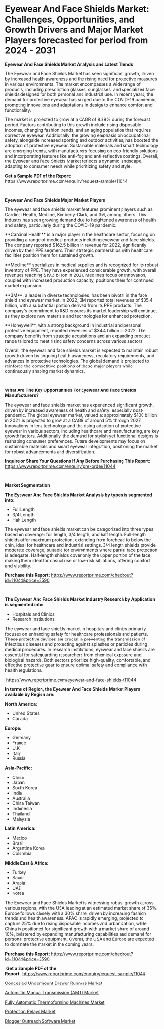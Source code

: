 <p><h1>Eyewear And Face Shields Market: Challenges, Opportunities, and Growth Drivers and Major Market Players forecasted for period from 2024 - 2031</h1></p><p><strong>Eyewear And Face Shields Market Analysis and Latest Trends</strong></p>
<p><p>The Eyewear and Face Shields Market has seen significant growth, driven by increased health awareness and the rising need for protective measures in various environments. The market encompasses a wide range of products, including prescription glasses, sunglasses, and specialized face shields designed for both personal and industrial use. In recent years, the demand for protective eyewear has surged due to the COVID-19 pandemic, prompting innovations and adaptations in design to enhance comfort and functionality.</p><p>The market is projected to grow at a CAGR of 8.39% during the forecast period. Factors contributing to this growth include rising disposable incomes, changing fashion trends, and an aging population that requires corrective eyewear. Additionally, the growing emphasis on occupational safety, alongside increased sporting and outdoor activities, has boosted the adoption of protective eyewear. Sustainable materials and smart technology are emerging trends, with manufacturers focusing on eco-friendly solutions and incorporating features like anti-fog and anti-reflective coatings. Overall, the Eyewear and Face Shields Market reflects a dynamic landscape, adapting to consumer needs while prioritizing safety and style.</p></p>
<p><strong>Get a Sample PDF of the Report:&nbsp;</strong> <a href="https://www.reportprime.com/enquiry/request-sample/11044">https://www.reportprime.com/enquiry/request-sample/11044</a></p>
<p>&nbsp;</p>
<p><strong>Eyewear And Face Shields Major Market Players</strong></p>
<p><p>The eyewear and face shields market features prominent players such as Cardinal Health, Medline, Kimberly-Clark, and 3M, among others. This industry has seen growing demand due to heightened awareness of health and safety, particularly during the COVID-19 pandemic.</p><p>**Cardinal Health** is a major player in the healthcare sector, focusing on providing a range of medical products including eyewear and face shields. The company reported $162.5 billion in revenue for 2022, significantly driven by their PPE segment. Their strategic partnerships with healthcare facilities position them for sustained growth.</p><p>**Medline** specializes in medical supplies and is recognized for its robust inventory of PPE. They have experienced considerable growth, with overall revenues reaching $19.3 billion in 2021. Medline’s focus on innovation, coupled with increased production capacity, positions them for continued market expansion.</p><p>**3M**, a leader in diverse technologies, has been pivotal in the face shield and eyewear market. In 2022, 3M reported total revenues of $35.4 billion, with a substantial portion derived from its PPE products. The company's commitment to R&D ensures its market leadership will continue, as they explore new materials and technologies for enhanced protection.</p><p>**Honeywell**, with a strong background in industrial and personal protective equipment, reported revenues of $34.4 billion in 2022. The company benefits from strategic acquisitions and an expanding product range tailored to meet rising safety concerns across various sectors.</p><p>Overall, the eyewear and face shields market is expected to maintain robust growth driven by ongoing health awareness, regulatory requirements, and advances in protective technologies. The global demand is projected to reinforce the competitive positions of these major players while continuously shaping market dynamics.</p></p>
<p>&nbsp;</p>
<p><strong>What Are The Key Opportunities For Eyewear And Face Shields Manufacturers?</strong></p>
<p><p>The eyewear and face shields market has experienced significant growth, driven by increased awareness of health and safety, especially post-pandemic. The global eyewear market, valued at approximately $100 billion in 2021, is projected to grow at a CAGR of around 5% through 2027. Innovations in lens technology and the rising adoption of protective eyewear in various sectors, including healthcare and manufacturing, are key growth factors. Additionally, the demand for stylish yet functional designs is reshaping consumer preferences. Future developments may focus on sustainable materials and smart eyewear integration, positioning the market for robust advancements and diversification.</p></p>
<p><strong>Inquire or Share Your Questions If Any Before Purchasing This Report:</strong> <a href="https://www.reportprime.com/enquiry/pre-order/11044">https://www.reportprime.com/enquiry/pre-order/11044</a></p>
<p>&nbsp;</p>
<p><strong>Market Segmentation</strong></p>
<p><strong>The Eyewear And Face Shields Market Analysis by types is segmented into:</strong></p>
<p><ul><li>Full Length</li><li>3/4 Length</li><li>Half Length</li></ul></p>
<p><p>The eyewear and face shields market can be categorized into three types based on coverage: full length, 3/4 length, and half length. Full-length shields offer maximum protection, extending from forehead to below the chin, ideal for healthcare and industrial settings. 3/4 length shields provide moderate coverage, suitable for environments where partial face protection is adequate. Half-length shields cover only the upper portion of the face, making them ideal for casual use or low-risk situations, offering comfort and visibility.</p></p>
<p><strong>Purchase this Report:&nbsp;</strong><a href="https://www.reportprime.com/checkout?id=11044&price=3590">https://www.reportprime.com/checkout?id=11044&price=3590</a></p>
<p>&nbsp;</p>
<p><strong>The Eyewear And Face Shields Market Industry Research by Application is segmented into:</strong></p>
<p><ul><li>Hospitals and Clinics</li><li>Research Institutions</li></ul></p>
<p><p>The eyewear and face shields market in hospitals and clinics primarily focuses on enhancing safety for healthcare professionals and patients. These protective devices are crucial in preventing the transmission of infectious diseases and protecting against splashes or particles during medical procedures. In research institutions, eyewear and face shields are essential for safeguarding researchers from chemical exposure and biological hazards. Both sectors prioritize high-quality, comfortable, and effective protective gear to ensure optimal safety and compliance with health regulations.</p></p>
<p><a href="https://www.reportprime.com/eyewear-and-face-shields-r11044">&nbsp;https://www.reportprime.com/eyewear-and-face-shields-r11044</a></p>
<p><strong>In terms of Region, the Eyewear And Face Shields Market Players available by Region are:</strong></p>
<p>
    <p> <strong> North America: </strong>
        <ul>
            <li>United States</li>
            <li>Canada</li>
        </ul>
        </p> 
    <p> <strong> Europe: </strong>
        <ul>
            <li>Germany</li>
            <li>France</li>
            <li>U.K.</li>
            <li>Italy</li>
            <li>Russia</li>
        </ul>
        </p> 
    <p> <strong> Asia-Pacific: </strong>
        <ul>
            <li>China</li>
            <li>Japan</li>
            <li>South Korea</li>
            <li>India</li>
            <li>Australia</li>
            <li>China Taiwan</li>
            <li>Indonesia</li>
            <li>Thailand</li>
            <li>Malaysia</li>
        </ul>
        </p> 
    <p> <strong> Latin America: </strong>
        <ul>
            <li>Mexico</li>
            <li>Brazil</li>
            <li>Argentina Korea</li>
            <li>Colombia</li>
        </ul>
        </p> 
    <p> <strong> Middle East & Africa: </strong>
        <ul>
            <li>Turkey</li>
            <li>Saudi</li>
            <li>Arabia</li>
            <li>UAE</li>
            <li>Korea</li>
        </ul>
    </p>
    </p>
<p><p>The Eyewear and Face Shields Market is witnessing robust growth across various regions, with the USA leading at an estimated market share of 35%. Europe follows closely with a 30% share, driven by increasing fashion trends and health awareness. APAC is rapidly emerging, projected to capture 25% due to rising disposable incomes and urbanization, while China is positioned for significant growth with a market share of around 10%, bolstered by expanding manufacturing capabilities and demand for personal protective equipment. Overall, the USA and Europe are expected to dominate the market in the coming years.</p></p>
<p><strong>Purchase this Report: </strong><a href="https://www.reportprime.com/checkout?id=11044&price=3590">https://www.reportprime.com/checkout?id=11044&price=3590</a></p>
<p>&nbsp;<strong>Get a Sample PDF of the Report:&nbsp;&nbsp;</strong><a href="https://www.reportprime.com/enquiry/request-sample/11044">https://www.reportprime.com/enquiry/request-sample/11044</a></p>
<p><strong></strong></p>
<p><p><a href="https://www.linkedin.com/pulse/future-ready-strategic-insights-global-concealed-undermount-drawer-36lyc?trackingId=zAmU7fVHTOOKLbdFEmLXdQ%3D%3D">Concealed Undermount Drawer Runners Market</a></p><p><a href="https://medium.com/@stephaniewynterk14/the-global-market-overview-of-the-automatic-manual-transmission-amt-market-provides-a-unique-ae8e17d0c217">Automatic Manual Transmission (AMT) Market</a></p><p><a href="https://medium.com/@stephaniewynterk14/the-comprehensive-fully-automatic-thermoforming-machines-market-research-report-is-essential-for-cc8e00e6e111">Fully Automatic Thermoforming Machines Market</a></p><p><a href="https://www.linkedin.com/pulse/protection-relays-market-global-insights-sales-trends-2024-2031-tndvc?trackingId=P%2BJIudbhThu9nNMplY8h8g%3D%3D">Protection Relays Market</a></p><p><a href="https://issuu.com/reportprime-2/docs/blogger-outreach-software-market-si_9166a50ec8265f">Blogger Outreach Software Market</a></p></p>